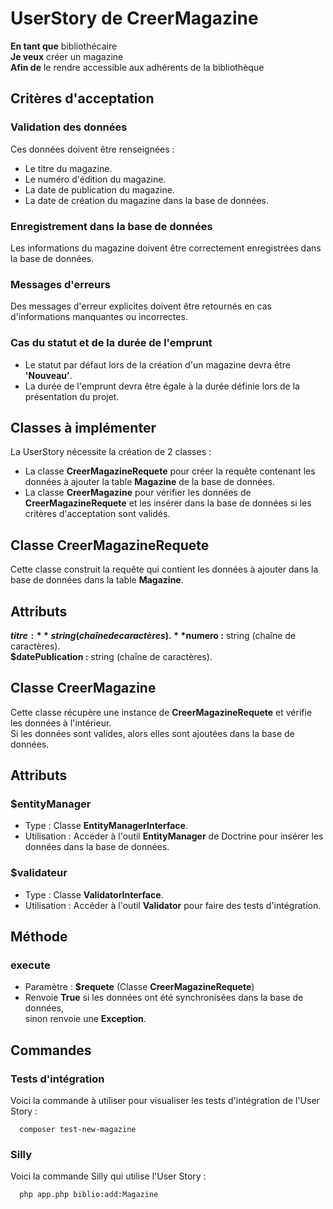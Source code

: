 # UserStory de CreerMagazine

**En tant que** bibliothécaire  
**Je veux** créer un magazine  
**Afin de** le rendre accessible aux adhérents de la bibliothèque

## Critères d'acceptation

### Validation des données

Ces données doivent être renseignées :

- Le titre du magazine.
- Le numéro d'édition du magazine.
- La date de publication du magazine.
- La date de création du magazine dans la base de données.

### Enregistrement dans la base de données

Les informations du magazine doivent être correctement enregistrées dans la base de données.

### Messages d'erreurs

Des messages d'erreur explicites doivent être retournés en cas d'informations manquantes ou incorrectes.

### Cas du statut et de la durée de l'emprunt

- Le statut par défaut lors de la création d'un magazine devra être **'Nouveau'**.
- La durée de l'emprunt devra être égale à la durée définie lors de la présentation du projet.

## Classes à implémenter

La UserStory nécessite la création de 2 classes :

- La classe **CreerMagazineRequete** pour créer la requête contenant les données à ajouter la table **Magazine** de la base de données.
- La classe **CreerMagazine** pour vérifier les données de **CreerMagazineRequete** et les insérer dans la base de données si les critères d'acceptation sont validés.

## Classe CreerMagazineRequete

Cette classe construit la requête qui contient les données à ajouter dans la base de données dans la table **Magazine**.
## Attributs

**$titre :** string (chaîne de caractères).  
**$numero :** string (chaîne de caractères).  
**$datePublication :** string (chaîne de caractères).

## Classe CreerMagazine

Cette classe récupère une instance de **CreerMagazineRequete** et vérifie les données à l'intérieur.  
Si les données sont valides, alors elles sont ajoutées dans la base de données.

## Attributs

### $entityManager
- Type : Classe **EntityManagerInterface**.
- Utilisation : Accéder à l'outil **EntityManager** de Doctrine pour insérer les données dans la base de données.

### $validateur
- Type : Classe **ValidatorInterface**.
- Utilisation : Accéder à l'outil **Validator** pour faire des tests d'intégration.

## Méthode

### execute
- Paramètre : **$requete** (Classe **CreerMagazineRequete**)
- Renvoie **True** si les données ont été synchronisées dans la base de données,  
  sinon renvoie une **Exception**.

## Commandes

### Tests d'intégration
Voici la commande à utiliser pour visualiser les tests d'intégration de l'User Story :
```batch
  composer test-new-magazine
```

### Silly
Voici la commande Silly qui utilise l'User Story :
```batch
  php app.php biblio:add:Magazine
```